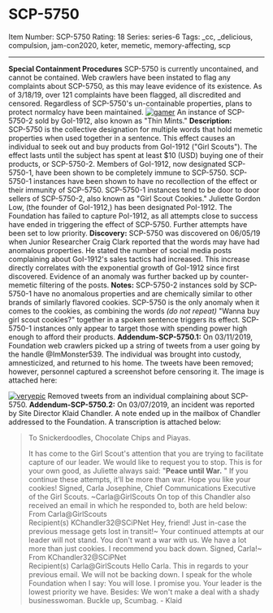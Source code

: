 # SCP-5750
Item Number: SCP-5750
Rating: 18
Series: series-6
Tags: _cc, _delicious, compulsion, jam-con2020, keter, memetic, memory-affecting, scp

---

**Special Containment Procedures** SCP-5750 is currently uncontained, and cannot be contained. Web crawlers have been instated to flag any complaints about SCP-5750, as this may leave evidence of its existence. As of 3/18/19, over 121 complaints have been flagged, all discredited and censored. Regardless of SCP-5750's un-containable properties, plans to protect normalcy have been maintained.
[![gamer](https://scp-wiki.wdfiles.com/local--resized-images/scp-5750/gamer/medium.jpg)](https://scp-wiki.wdfiles.com/local--files/scp-5750/gamer)
An instance of SCP-5750-2 sold by GoI-1912, also known as "Thin Mints."
**Description:**  
SCP-5750 is the collective designation for multiple words that hold memetic properties when used together in a sentence. This effect causes an individual to seek out and buy products from GoI-1912 ("Girl Scouts"). The effect lasts until the subject has spent at least $10 (USD) buying one of their products, or SCP-5750-2. Members of GoI-1912, now designated SCP-5750-1, have been shown to be completely immune to SCP-5750. SCP-5750-1 instances have been shown to have no recollection of the effect or their immunity of SCP-5750. SCP-5750-1 instances tend to be door to door sellers of SCP-5750-2, also known as "Girl Scout Cookies." Juliette Gordon Low, (the founder of GoI-1912,) has been designated PoI-1912. The Foundation has failed to capture PoI-1912, as all attempts close to success have ended in triggering the effect of SCP-5750. Further attempts have been set to low priority.
**Discovery:** SCP-5750 was discovered on 06/05/19 when Junior Researcher Craig Clark reported that the words may have had anomalous properties. He stated the number of social media posts complaining about GoI-1912's sales tactics had increased. This increase directly correlates with the exponential growth of GoI-1912 since first discovered. Evidence of an anomaly was further backed up by counter-memetic filtering of the posts.
**Notes:** SCP-5750-2 instances sold by SCP-5750-1 have no anomalous properties and are chemically similar to other brands of similarly flavored cookies. SCP-5750 is the only anomaly when it comes to the cookies, as combining the words _(do not repeat)_ "Wanna buy girl scout cookies?" together in a spoken sentence triggers its effect. SCP-5750-1 instances only appear to target those with spending power high enough to afford their products.
**Addendum-SCP-5750.1:** On 03/11/2019, Foundation web crawlers picked up a string of tweets from a user going by the handle @ImMonster539. The individual was brought into custody, amnesticized, and returned to his home. The tweets have been removed; however, personnel captured a screenshot before censoring it. The image is attached here:  

[![veryepic](https://scp-wiki.wdfiles.com/local--resized-images/scp-5750/veryepic/medium.jpg)](https://scp-wiki.wdfiles.com/local--files/scp-5750/veryepic)
Removed tweets from an individual complaining about SCP-5750.
**Addendum-SCP-5750.2:** On 03/07/2019, an incident was reported by Site Director Klaid Chandler. A note ended up in the mailbox of Chandler addressed to the Foundation. A transcription is attached below:
> To Snickerdoodles, Chocolate Chips and Piayas.
>   
>  It has come to the Girl Scout's attention that you are trying to facilitate capture of our leader. 
> We would like to request you to stop.
> This is for your own good, as Juliette always said: "**Peace until War.** "
> If you continue these attempts, it'll be more than war.
> Hope you like your cookies!
> Signed,
> Carla Josephine, Chief Communications Executive of the Girl Scouts.
> ~Carla@GirlScouts
On top of this Chandler also received an email in which he responded to, both are held below:
> From Carla@GirlScouts  
>  Recipient(s) KChandler32@SCiPNet
> Hey, friend!
> Just in-case the previous message gets lost in transit!~
> Your continued attempts at our leader will not stand. You don't want a war with us. We have a lot more than just cookies. I recommend you back down.
> Signed,
> Carla!~
> From KChandler32@SCiPNet  
>  Recipient(s) Carla@GirlScouts
> Hello Carla.
> This in regards to your previous email. We will not be backing down. I speak for the whole Foundation when I say: You will lose. I promise you.
> Your leader is the lowest priority we have. Besides:
> We won't make a deal with a shady businesswoman.
> Buckle up, Scumbag.
> \- Klaid